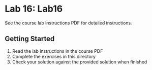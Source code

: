 # Lab 16: Lab16

See the course lab instructions PDF for detailed instructions.

## Getting Started

1. Read the lab instructions in the course PDF
2. Complete the exercises in this directory
3. Check your solution against the provided solution when finished
